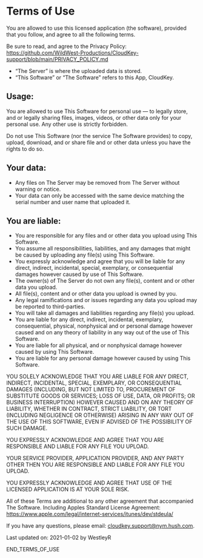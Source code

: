 # Terms of Use

You are allowed to use this licensed application (the software), provided that you follow, and agree to all the following terms.

Be sure to read, and agree to the Privacy Policy: https://github.com/WildWest-Productions/CloudKey-support/blob/main/PRIVACY_POLICY.md

 - “The Server” is where the uploaded data is stored.
 - “This Software” or “The Software” refers to this App, CloudKey.

## Usage:

You are allowed to use This Software for personal use — to legally store, and or legally sharing files, images, videos, or other data only for your personal use. Any other use is strictly forbidden.

Do not use This Software (nor the service The Software provides) to copy, upload, download, and or share file and or other data unless you have the rights to do so.

## Your data:

 - Any files on The Server may be removed from The Server without warning or notice.
 - Your data can only be accessed with the same device matching the serial number and user name that uploaded it.

## You are liable:

 - You are responsible for any files and or other data you upload using This Software.
 - You assume all responsibilities, liabilities, and any damages that might be caused by uploading any file(s) using This Software.
 - You expressly acknowledge and agree that you will be liable for any direct, indirect, incidental, special, exemplary, or consequential damages however caused by use of This Software.
 - The owner(s) of The Server do not own any file(s), content and or other data you upload.
 - All file(s), content and or other data you upload is owned by you.
 - Any legal ramifications and or issues regarding any data you upload may be reported to third-parties.
 - You will take all damages and liabilities regarding any file(s) you upload.
 - You are liable for any direct, indirect, incidental, exemplary, consequential, physical, nonphysical and or personal damage however caused and on any theory of liability in any way out of the use of This Software.
 - You are liable for all physical, and or nonphysical damage however caused by using This Software.
 - You are liable for any personal damage however caused by using This Software.

YOU SOLELY ACKNOWLEDGE THAT YOU ARE LIABLE FOR ANY DIRECT, INDIRECT, INCIDENTAL, SPECIAL, EXEMPLARY, OR CONSEQUENTIAL DAMAGES (INCLUDING, BUT NOT LIMITED TO, PROCUREMENT OF SUBSTITUTE GOODS OR SERVICES; LOSS OF USE, DATA, OR PROFITS; OR BUSINESS INTERRUPTION) HOWEVER CAUSED AND ON ANY THEORY OF LIABILITY, WHETHER IN CONTRACT, STRICT LIABILITY, OR TORT (INCLUDING NEGLIGENCE OR OTHERWISE) ARISING IN ANY WAY OUT OF THE USE OF THIS SOFTWARE, EVEN IF ADVISED OF THE POSSIBILITY OF SUCH DAMAGE.

YOU EXPRESSLY ACKNOWLEDGE AND AGREE THAT YOU ARE RESPONSIBLE AND LIABLE FOR ANY FILE YOU UPLOAD.

YOUR SERVICE PROVIDER, APPLICATION PROVIDER, AND ANY PARTY OTHER THEN YOU ARE RESPONSIBLE AND LIABLE FOR ANY FILE YOU UPLOAD.

YOU EXPRESSLY ACKNOWLEDGE AND AGREE THAT USE OF THE LICENSED APPLICATION IS AT YOUR SOLE RISK.

All of these Terms are additional to any other agreement that accompanied The Software. Including Apples Standard License Agreement: https://www.apple.com/legal/internet-services/itunes/dev/stdeula/

If you have any questions, please email: cloudkey.support@nym.hush.com.

Last updated on: 2021-01-02 by WestleyR

END_TERMS_OF_USE
